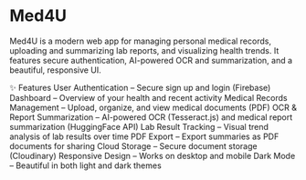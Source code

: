 # Med4U
Med4U is a modern web app for managing personal medical records, uploading and summarizing lab reports, and visualizing health trends. It features secure authentication, AI-powered OCR and summarization, and a beautiful, responsive UI.

✨ Features
User Authentication – Secure sign up and login (Firebase)
Dashboard – Overview of your health and recent activity
Medical Records Management – Upload, organize, and view medical documents (PDF)
OCR & Report Summarization – AI-powered OCR (Tesseract.js) and medical report summarization (HuggingFace API)
Lab Result Tracking – Visual trend analysis of lab results over time
PDF Export – Export summaries as PDF documents for sharing
Cloud Storage – Secure document storage (Cloudinary)
Responsive Design – Works on desktop and mobile
Dark Mode – Beautiful in both light and dark themes
